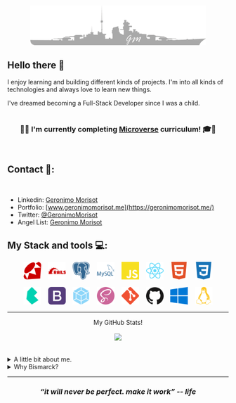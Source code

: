 
<p align="center">
  <a href="#"><img src="BismarckGMLogoGrey.png" alt="drawing" width="400"/></a>
</p>


## Hello there 👋

I enjoy learning and building different kinds of projects. I'm into all kinds of technologies and always love to learn new things.

I've dreamed becoming a Full-Stack Developer since I was a child.
<br><br>

<h3 align="center">🧑‍🎓 I'm currently completing <a href="https://www.microverse.org/">Microverse</a> curriculum! 🎓🧑</h3>
<br>

## Contact 🔗:
<br>

- Linkedin: [Geronimo Morisot](https://linkedin.com/in/geronimomorisot)
- Portfolio: [www.geronimomorisot.me](https://geronimomorisot.me/)
- Twitter: [@GeronimoMorisot](https://twitter.com/GeronimoMorisot)
- Angel List: [Geronimo Morisot](https://angel.co/u/geronimo-morisot-morla)

## My Stack and tools :computer::

<p align="center">
  <a href="#"><img src="ruby.svg" alt="drawing" width="40"/></a>
  &nbsp;&nbsp;&nbsp;<a href="#"><img src="rubyonrails.svg" alt="drawing" width="40"/></a>
  &nbsp;&nbsp;&nbsp;<a href="#"><img src="postgresql.svg" alt="drawing" width="40"/></a>
  &nbsp;&nbsp;&nbsp;<a href="#"><img src="mysql.svg" alt="drawing" width="40"/></a>
  &nbsp;&nbsp;&nbsp;<a href="#"><img src="javascript.svg" alt="drawing" width="40"/></a>
  &nbsp;&nbsp;&nbsp;<a href="#"><img src="react.svg" alt="drawing" width="40"/></a>
  &nbsp;&nbsp;&nbsp;<a href="#"><img src="html5.svg" alt="drawing" width="40"/></a>
  &nbsp;&nbsp;&nbsp;<a href="#"><img src="css3.svg" alt="drawing" width="40"/></a>
</p>

<p align="center">
  <a href="#"><img src="bulma.svg" alt="drawing" width="40"/></a>
  &nbsp;&nbsp;&nbsp;<a href="#"><img src="bootstrap.svg" alt="drawing" width="40"/></a>
  &nbsp;&nbsp;&nbsp;<a href="#"><img src="webpack.svg" alt="drawing" width="40"/></a>
  &nbsp;&nbsp;&nbsp;<a href="#"><img src="sass.svg" alt="drawing" width="40"/></a>
  &nbsp;&nbsp;&nbsp;<a href="#"><img src="git.svg" alt="drawing" width="40"/></a>
  &nbsp;&nbsp;&nbsp;<a href="#"><img src="github.svg" alt="drawing" width="40"/></a>
  &nbsp;&nbsp;&nbsp;<a href="#"><img src="windows.svg" alt="drawing" width="40"/></a>
  &nbsp;&nbsp;&nbsp;<a href="#"><img src="linux.svg" alt="drawing" width="40"/></a>
</p>


<hr>


<p align="center">My GitHub Stats!
<br><br>
<img src="https://github-readme-stats.vercel.app/api?username=Bismarck-GM&&show_icons=true&theme=tokyonight" />
</p>
<br>



<details>
  <summary>A little bit about me.</summary>
  <br>

  - I'm from Argentina and worked most of my adult life in the Real State business. 
  Also worked attending customers in all different kinds of business.
  - I like to recognize good and bad services. Love feedback about everything, if given positively and honest, better.

  - Like I suppose everybody does I love Life in the most meaningful way of the word. I consider every little detail counts.

  - 🥁 I'm a Drummer . And I think music is essential in everyday life. I use to hear a ton of genres, mostly 🎸Heavy-Metal🎸 drove.

  - 🛰️ Big fan of Space, Astronomy and Rocketry.

  - And lastly, for a couple of years, I've been committed to introspect and add healthy improvements to my life.
    - 🏃‍♂️ Jogging/running,
    - 🏋️ home training (calisthenics),
    - 🚭 no smoking,
    - 🍒 and eating healthy.
</details>
<details>
  <summary>Why Bismarck?</summary>
  <br>
  Because at the time of building my GitHub account I was hearing 'all day long' a song from Sabaton called Bismarck.<br>
  Also, I like WW2 histories and machinery created in which was the world's biggest conflict to date. And, Bismarck was a show of what we, as humans, can build. It was a real 'monster of the sea', with a ton of issues, but still managed to be an imponent piece of human-created machinery.
</details>

<hr>
<h3 align="center">
   <i><strong>“it will never be perfect. make it work” -- life</strong></i>
   <br>
   <br>
</h3>	
